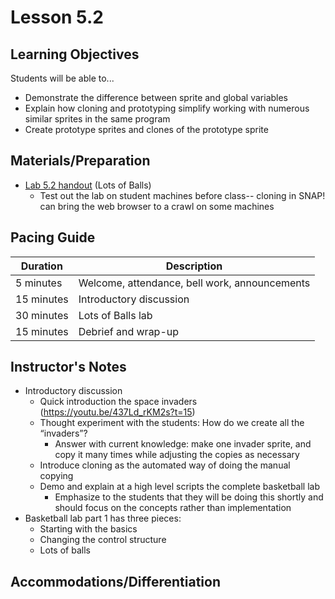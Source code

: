 # Lesson 5.2

## Learning Objectives

Students will be able to...

-   Demonstrate the difference between sprite and global variables
-   Explain how cloning and prototyping simplify working with numerous similar sprites in the same program
-   Create prototype sprites and clones of the prototype sprite

## Materials/Preparation

-   [Lab 5.2 handout](lab_52.md) (Lots of Balls)
    -   Test out the lab on student machines before class--  cloning in SNAP! can bring the web browser to a crawl on some machines

## Pacing Guide

| Duration   | Description                                   |
| ---------- | --------------------------------------------- |
| 5 minutes  | Welcome, attendance, bell work, announcements |
| 15 minutes | Introductory discussion                       |
| 30 minutes | Lots of Balls lab                       |
| 15 minutes | Debrief and wrap-up |

## Instructor's Notes

-   Introductory discussion
    -   Quick introduction the space invaders (<https://youtu.be/437Ld_rKM2s?t=15>)
    -   Thought experiment with the students: How do we create all the “invaders”?
        -   Answer with current knowledge: make one invader sprite, and copy it many times while adjusting the copies as necessary
    -   Introduce cloning as the automated way of doing the manual copying
    -   Demo and explain at a high level scripts the complete basketball lab
        -   Emphasize to the students that they will be doing this shortly and should focus on the concepts rather than implementation
-   Basketball lab part 1 has three pieces: 
    -   Starting with the basics <!-- http://tealsclass.com/mod/page/view.php?id=14791 -->
    -   Changing the control structure <!-- http://tealsclass.com/mod/page/view.php?id=14792 -->
    -   Lots of balls <!-- http://tealsclass.com/mod/page/view.php?id=14793 -->

## Accommodations/Differentiation
